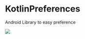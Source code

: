 # KotlinPreferences
Android Library to easy preference 

[![](https://jitpack.io/v/marcinmoskala/kotlinpreferences.svg)](https://jitpack.io/#marcinmoskala/kotlinpreferences)
